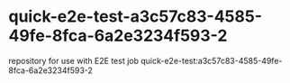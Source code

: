 # quick-e2e-test-a3c57c83-4585-49fe-8fca-6a2e3234f593-2
repository for use with E2E test job quick-e2e-test:a3c57c83-4585-49fe-8fca-6a2e3234f593-2
